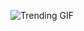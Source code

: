 
<!-- GIF_SECTION -->
![Trending GIF](https://media1.giphy.com/media/v1.Y2lkPThiYjIxNzcyMzEyankya2RncjV2Nm10NmcxeHJxeDAxcWlpd3I3NG5vZXVieG5rZCZlcD12MV9naWZzX3NlYXJjaCZjdD1n/3oKIPnAiaMCws8nOsE/giphy.gif)
<!-- END_GIF_SECTION -->
